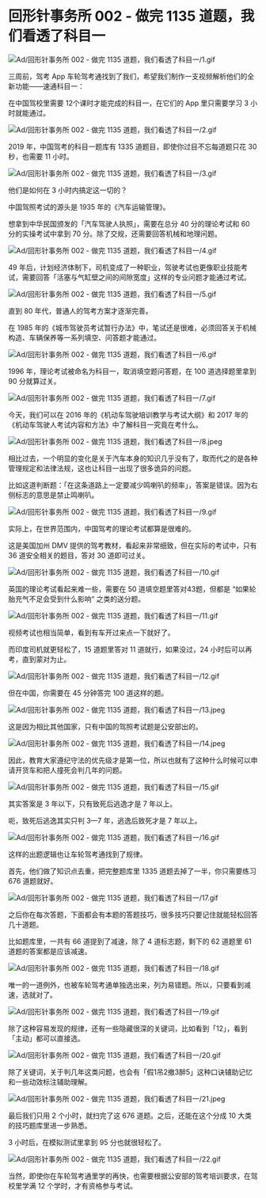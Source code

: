 # 回形针事务所 002 - 做完 1135 道题，我们看透了科目一

![Ad/回形针事务所 002 - 做完 1135 道题，我们看透了科目一/1.gif](https://cdn.jsdelivr.net/gh/just-prog/static/image/Ad/回形针事务所%20002%20-%20做完%201135%20道题，我们看透了科目一/1.gif)

三周前，驾考 App 车轮驾考通找到了我们，希望我们制作一支视频解析他们的全新功能——速通科目一：

在中国驾校里需要 12个课时才能完成的科目一，在它们的 App 里只需要学习 3 小时就能通过。

![Ad/回形针事务所 002 - 做完 1135 道题，我们看透了科目一/2.gif](https://cdn.jsdelivr.net/gh/just-prog/static/image/Ad/回形针事务所%20002%20-%20做完%201135%20道题，我们看透了科目一/2.gif)

2019 年，中国驾考的科目一题库有 1335 道题目，即使你过目不忘每道题只花 30 秒，也需要 11 小时。

![Ad/回形针事务所 002 - 做完 1135 道题，我们看透了科目一/3.gif](https://cdn.jsdelivr.net/gh/just-prog/static/image/Ad/回形针事务所%20002%20-%20做完%201135%20道题，我们看透了科目一/3.gif)

他们是如何在 3 小时内搞定这一切的？

中国驾照考试的源头是  1935 年的《汽车运输管理》。

想拿到中华民国颁发的「汽车驾驶人执照」，需要在总分 40 分的理论考试和 60 分的实操考试中拿到 70 分。除了交规，还需要回答机械和地理问题。

![Ad/回形针事务所 002 - 做完 1135 道题，我们看透了科目一/4.gif](https://cdn.jsdelivr.net/gh/just-prog/static/image/Ad/回形针事务所%20002%20-%20做完%201135%20道题，我们看透了科目一/4.gif)

49 年后，计划经济体制下，司机变成了一种职业，驾驶考试也更像职业技能考试，需要回答「活塞与气缸壁之间的间隙宽度」这样的专业问题才能通过考试。

![Ad/回形针事务所 002 - 做完 1135 道题，我们看透了科目一/5.gif](https://cdn.jsdelivr.net/gh/just-prog/static/image/Ad/回形针事务所%20002%20-%20做完%201135%20道题，我们看透了科目一/5.gif)

直到 80 年代，普通人的驾考方案才逐渐完善。

在 1985 年的《城市驾驶员考试暂行办法》中，笔试还是很难，必须回答关于机械构造、车辆保养等一系列填空、问答题才能通过。

![Ad/回形针事务所 002 - 做完 1135 道题，我们看透了科目一/6.gif](https://cdn.jsdelivr.net/gh/just-prog/static/image/Ad/回形针事务所%20002%20-%20做完%201135%20道题，我们看透了科目一/6.gif)

1996 年，理论考试被命名为科目一，取消填空题问答题，在 100 道选择题里拿到 90 分就算过关。

![Ad/回形针事务所 002 - 做完 1135 道题，我们看透了科目一/7.gif](https://cdn.jsdelivr.net/gh/just-prog/static/image/Ad/回形针事务所%20002%20-%20做完%201135%20道题，我们看透了科目一/7.gif)

今天，我们可以在 2016 年的《机动车驾驶培训教学与考试大纲》和 2017 年的《机动车驾驶人考试内容和方法》中了解科目一究竟在考什么。

![Ad/回形针事务所 002 - 做完 1135 道题，我们看透了科目一/8.jpeg](https://cdn.jsdelivr.net/gh/just-prog/static/image/Ad/回形针事务所%20002%20-%20做完%201135%20道题，我们看透了科目一/8.jpeg)

相比过去，一个明显的变化是关于汽车本身的知识几乎没有了，取而代之的是各种管理规定和法律法规，这也让科目一出现了很多诡异的问题。

比如这道判断题：「在这条道路上一定要减少鸣喇叭的频率」，答案是错误。因为右侧标志的意思是禁止鸣喇叭。

![Ad/回形针事务所 002 - 做完 1135 道题，我们看透了科目一/9.gif](https://cdn.jsdelivr.net/gh/just-prog/static/image/Ad/回形针事务所%20002%20-%20做完%201135%20道题，我们看透了科目一/9.gif)

实际上，在世界范围内，中国驾考的理论考试都算是很难的。

这是美国加州 DMV 提供的驾考教材，看起来非常细致，但在实际的考试中，只有 36 道安全相关的题目，答对 30 道即可过关。

![Ad/回形针事务所 002 - 做完 1135 道题，我们看透了科目一/10.gif](https://cdn.jsdelivr.net/gh/just-prog/static/image/Ad/回形针事务所%20002%20-%20做完%201135%20道题，我们看透了科目一/10.gif)

英国的理论考试看起来难一些，需要在 50 道填空题里答对43题，但都是 “如果轮胎充气不足会受到什么影响“ 之类的送分题。

![Ad/回形针事务所 002 - 做完 1135 道题，我们看透了科目一/11.gif](https://cdn.jsdelivr.net/gh/just-prog/static/image/Ad/回形针事务所%20002%20-%20做完%201135%20道题，我们看透了科目一/11.gif)

视频考试也相当简单，看到有车开过来点一下就好了。

而印度司机就更轻松了，15 道题里答对 11 道就行，如果没过，24 小时后可以再考，直到蒙对为止。

![Ad/回形针事务所 002 - 做完 1135 道题，我们看透了科目一/12.gif](https://cdn.jsdelivr.net/gh/just-prog/static/image/Ad/回形针事务所%20002%20-%20做完%201135%20道题，我们看透了科目一/12.gif)

但在中国，你需要在 45 分钟答完 100 道这样的题。

![Ad/回形针事务所 002 - 做完 1135 道题，我们看透了科目一/13.jpeg](https://cdn.jsdelivr.net/gh/just-prog/static/image/Ad/回形针事务所%20002%20-%20做完%201135%20道题，我们看透了科目一/13.jpeg)

这是因为相比其他国家，只有中国的驾照考试题是公安部出的。

![Ad/回形针事务所 002 - 做完 1135 道题，我们看透了科目一/14.jpeg](https://cdn.jsdelivr.net/gh/just-prog/static/image/Ad/回形针事务所%20002%20-%20做完%201135%20道题，我们看透了科目一/14.jpeg)

因此，教育大家遵纪守法的优先级才是第一位，所以也就有了这种什么时候可以申请开货车和把人撞死会判几年的问题。

![Ad/回形针事务所 002 - 做完 1135 道题，我们看透了科目一/15.gif](https://cdn.jsdelivr.net/gh/just-prog/static/image/Ad/回形针事务所%20002%20-%20做完%201135%20道题，我们看透了科目一/15.gif)

其实答案是 3 年以下，只有致死后逃逸才是 7 年以上。

呃，致死后逃逸其实只判 3—7 年，逃逸后致死才是 7 年以上。

![Ad/回形针事务所 002 - 做完 1135 道题，我们看透了科目一/16.gif](https://cdn.jsdelivr.net/gh/just-prog/static/image/Ad/回形针事务所%20002%20-%20做完%201135%20道题，我们看透了科目一/16.gif)

这样的出题逻辑也让车轮驾考通找到了规律。

首先，他们做了知识点去重，把完整题库里 1335 道题去掉了一半，你只需要练习 676 道题就好。

![Ad/回形针事务所 002 - 做完 1135 道题，我们看透了科目一/17.gif](https://cdn.jsdelivr.net/gh/just-prog/static/image/Ad/回形针事务所%20002%20-%20做完%201135%20道题，我们看透了科目一/17.gif)

之后你在每次答题，下面都会有本题的答题技巧，很多技巧只要记住就能轻松回答几十道题。

比如题库里，一共有 66 道提到了减速，除了 4 道标志题，剩下的 62 道题里 61 道题的答案都是应该减速。

![Ad/回形针事务所 002 - 做完 1135 道题，我们看透了科目一/18.gif](https://cdn.jsdelivr.net/gh/just-prog/static/image/Ad/回形针事务所%20002%20-%20做完%201135%20道题，我们看透了科目一/18.gif)

唯一的一道例外，也被车轮驾考通单独选出来，列为易错题。所以，只要看到减速，选就对了。

![Ad/回形针事务所 002 - 做完 1135 道题，我们看透了科目一/19.gif](https://cdn.jsdelivr.net/gh/just-prog/static/image/Ad/回形针事务所%20002%20-%20做完%201135%20道题，我们看透了科目一/19.gif)

除了这种容易发现的规律，还有一些隐藏很深的关键词，比如看到「12」，看到「主动」都可以直接选。

![Ad/回形针事务所 002 - 做完 1135 道题，我们看透了科目一/20.gif](https://cdn.jsdelivr.net/gh/just-prog/static/image/Ad/回形针事务所%20002%20-%20做完%201135%20道题，我们看透了科目一/20.gif)

除了关键词，关于判几年这类问题，也会有「假1吊2撤3醉5」这种口诀辅助记忆和一些动效标注辅助理解。

![Ad/回形针事务所 002 - 做完 1135 道题，我们看透了科目一/21.jpeg](https://cdn.jsdelivr.net/gh/just-prog/static/image/Ad/回形针事务所%20002%20-%20做完%201135%20道题，我们看透了科目一/21.jpeg)

最后我们只用 2 个小时，就扫完了这 676 道题。之后，还能在这个分成 10 大类的技巧题库里进一步熟悉。

3 小时后，在模拟测试里拿到 95 分也就很轻松了。

![Ad/回形针事务所 002 - 做完 1135 道题，我们看透了科目一/22.gif](https://cdn.jsdelivr.net/gh/just-prog/static/image/Ad/回形针事务所%20002%20-%20做完%201135%20道题，我们看透了科目一/22.gif)

当然，即使你在车轮驾考通里学的再快，也需要根据公安部的驾考培训要求，在驾校里学满 12 个学时，才有资格参与考试。
